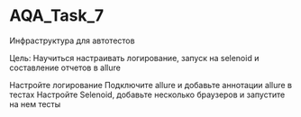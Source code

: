 # AQA_Task_7

Инфраструктура для автотестов

Цель:
Научиться настраивать логирование, запуск на selenoid и составление отчетов в allure

Настройте логирование
Подключите allure и добавьте аннотации allure в тестах
Настройте Selenoid, добавьте несколько браузеров и запустите на нем тесты
